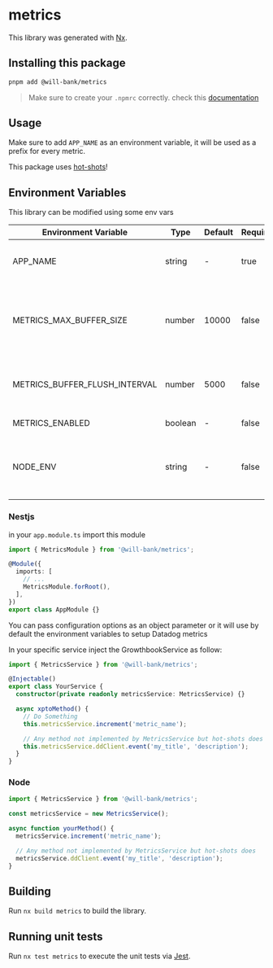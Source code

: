 # metrics

This library was generated with [Nx](https://nx.dev).

## Installing this package

```bash
pnpm add @will-bank/metrics
```

> Make sure to create your `.npmrc` correctly. check this [documentation](../../docs/NPMRC.md)

## Usage

Make sure to add `APP_NAME` as an environment variable, it will be used as a prefix for every metric.

This package uses [hot-shots](https://github.com/brightcove/hot-shots)!

## Environment Variables

This library can be modified using some env vars

| Environment Variable          | Type    | Default | Required | Description                                                                                              |
| ----------------------------- | ------- | ------- | -------- | -------------------------------------------------------------------------------------------------------- |
| APP_NAME                      | string  | -       | true     | To set the metrics prefix, required unless you pass the prefix param                                     |
| METRICS_MAX_BUFFER_SIZE       | number  | 10000   | false    | If larger than 0, metrics will be buffered and only sent when the string length is greater than the size |
| METRICS_BUFFER_FLUSH_INTERVAL | number  | 5000    | false    | If buffering is in use, this is the time in ms to always flush any buffered metrics                      |
| METRICS_ENABLED               | boolean | -       | false    | Enable/Disable send metrics                                                                              |
| NODE_ENV                      | string  | -       | false    | If METRICS_ENABLED not set and NODE_ENV is production, this lib will send metrics                        |

### Nestjs

in your `app.module.ts` import this module

```ts
import { MetricsModule } from '@will-bank/metrics';

@Module({
  imports: [
    // ...
    MetricsModule.forRoot(),
  ],
})
export class AppModule {}
```

You can pass configuration options as an object parameter or it will use by default the environment variables to setup Datadog metrics

In your specific service inject the GrowthbookService as follow:

```ts
import { MetricsService } from '@will-bank/metrics';

@Injectable()
export class YourService {
  constructor(private readonly metricsService: MetricsService) {}

  async xptoMethod() {
    // Do Something
    this.metricsService.increment('metric_name');

    // Any method not implemented by MetricsService but hot-shots does
    this.metricsService.ddClient.event('my_title', 'description');
  }
}
```

### Node

```ts
import { MetricsService } from '@will-bank/metrics';

const metricsService = new MetricsService();

async function yourMethod() {
  metricsService.increment('metric_name');

  // Any method not implemented by MetricsService but hot-shots does
  metricsService.ddClient.event('my_title', 'description');
}
```

## Building

Run `nx build metrics` to build the library.

## Running unit tests

Run `nx test metrics` to execute the unit tests via [Jest](https://jestjs.io).
